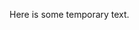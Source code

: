 Here is some temporary text.

<!-- ![image](https://raw.githubusercontent.com/DSSAT/dssat-pythia-wm/master/docs/images/Pythia_container_v4.jpg)

*Figure. [(Link to larger image)](DSSAT_container_figure.md) DSSAT container for for Ethiopia maize production showing data, processing, and modeling components. A general modeler selects the parameters for a given simulation, which produces a dataset. An analyst accesses the dataset for further analysis and exploration.*

-->
